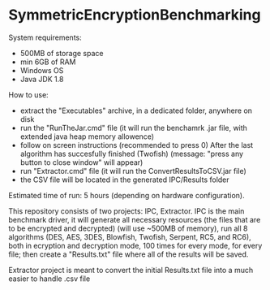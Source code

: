 # SymmetricEncryptionBenchmarking
System requirements:
- 500MB of storage space
- min 6GB of RAM
- Windows OS
- Java JDK 1.8

How to use:
- extract the "Executables" archive, in a dedicated folder, anywhere on disk
- run the "RunTheJar.cmd" file (it will run the benchamrk .jar file, with extended java heap memory allowence)
- follow on screen instructions (recommended to press 0)
After the last algorithm has succesfully finished (Twofish) (message: "press any button to close window" will appear)
- run "Extractor.cmd" file (it will run the ConvertResultsToCSV.jar file)
- the CSV file will be located in the generated IPC/Results folder

Estimated time of run: 5 hours (depending on hardware configuration).

This repository consists of two projects: IPC, Extractor.
IPC is the main benchmark driver, it will generate all necessary resources (the files that are to be encrypted and decrypted)
(will use ~500MB of memory), run all 8 algorithms (DES, AES, 3DES, Blowfish, Twofish, Serpent, RC5, and RC6), both in ecryption
and decryption mode, 100 times for every mode, for every file; then create a "Results.txt" file where all of the results will be saved.

Extractor project is meant to convert the initial Results.txt file into a much easier to handle .csv file
